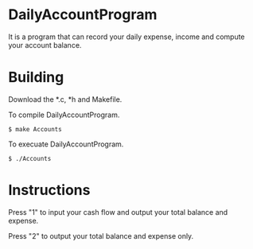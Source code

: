 # DailyAccountProgram
It is a program that can record your daily expense, income and compute your account balance.

# Building
Download the *.c, *h and Makefile.

To compile DailyAccountProgram.
<pre><code>$ make Accounts
</code></pre>

To execuate DailyAccountProgram.
<pre><code>$ ./Accounts
</code></pre>

# Instructions
Press "1" to input your cash flow and output your total balance and expense.

Press "2" to output your total balance and expense only.



